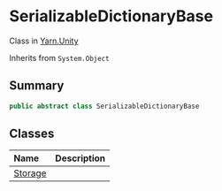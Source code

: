 # SerializableDictionaryBase

Class in [Yarn.Unity](/docs/api/csharp/yarn.unity.md)

Inherits from `System.Object`

## Summary



```csharp
public abstract class SerializableDictionaryBase
```

## Classes

|Name|Description|
|:---|:---|
|[Storage](/docs/api/csharp/yarn.unity.serializabledictionarybase.storage.md)||

